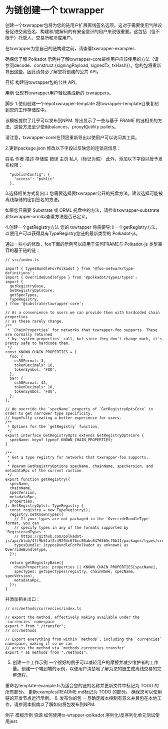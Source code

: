 # 为链创建一个 txwrapper
创建一个txwrapper包将为您的链用户扩展离线签名选项。这对于需要使用气隙设备促进交易签名、构建和/或解码的有安全意识的用户来说很重要。这包括（但不限于）托管人、交易所和冷库用户。

在txwrapper为您自己的链构建之前，请查看txwrapper-examples.

确保您了解 Polkadot 示例并了解txwrapper-core最终用户应该使用的方法（请参阅decode、construct.{signingPayload, signedTx, txHash}）。您的包将重新导出这些，因此请务必了解您将创建的公共 API。

目标
构建链txwrapper包的公共 API。

用例
让现有txwrapper用户轻松集成新的 txwrappers。

脚步
1.使用创建一个repotxwrapper-template
将txwrapper-template目录复制到您的工作存储库中。

该模板提供了几乎可以发布到NPM. 导出显示了一些与基于 FRAME 的链相关的方法，这些方法至少使用balances、proxy和utility pallets。

请注意，txwrapper-core\在顶层重新导出以使用户可以访问其工具。

2.更新package.json
修改以下字段以反映您的连锁店信息：

姓名
作者
描述
存储库
错误
主页
私人（标记为假）
此外，添加以下字段以授予发布权限：
```
  "publishConfig": {
    "access": "public"
  },
```
3.选择相关方式复出口
您需要选择要txwrapper公开的托盘方法。建议选择可能被离线存储的密钥签名的方法。

如果您只需要 Substrate 或 ORML 托盘中的方法，请检查txwrapper-substrate和txwrapper-orml以查看方法是否已定义。

4.创建一个getRegistry方法
您的 txwrapper 将需要导出一个getRegistry方法，以便用户可以获得具有TypeRegistry您链的最新类型的 Polkadot-js。

通过一些小的修改，foo下面的示例可以应用于任何FRAME与 Polkadot-js 类型兼容的基于链的链：
```
// src/index.ts

import { typesBundleForPolkadot } from '@foo-network/type-definitions';
import { OverrideBundleType } from '@polkadot/types/types';
import {
  getRegistryBase,
  GetRegistryOptsCore,
  getSpecTypes,
  TypeRegistry,
} from '@substrate/txwrapper-core';

// As a convenience to users we can provide them with hardcoded chain properties
// as these rarely change.
/**
 * `ChainProperties` for networks that txwrapper-foo supports. These are normally returned
 * by `system_properties` call, but since they don't change much, it's pretty safe to hardcode them.
 */
const KNOWN_CHAIN_PROPERTIES = {
  foo: {
    ss58Format: 3,
    tokenDecimals: 18,
    tokenSymbol: 'FOO',
  },
  bar: {
    ss58Format: 42,
    tokenDecimals: 18,
    tokenSymbol: 'FOO',
  },
};

// We override the `specName` property of `GetRegistryOptsCore` in order to get narrower type specificity,
// hopefully creating a better experience for users.
/**
 * Options for the `getRegistry` function.
 */
export interface GetRegistryOpts extends GetRegistryOptsCore {
  specName: keyof typeof KNOWN_CHAIN_PROPERTIES;
}

/**
 * Get a type registry for networks that txwrapper-foo supports.
 *
 * @param GetRegistryOptions specName, chainName, specVersion, and metadataRpc of the current runtime
 */
export function getRegistry({
  specName,
  chainName,
  specVersion,
  metadataRpc,
  properties,
}: GetRegistryOpts): TypeRegistry {
  const registry = new TypeRegistry();
  registry.setKnownTypes({
    // If your types are not packaged in the `OverrideBundleType` format, you can
    // specify types in any of the formats supported by `RegisteredTypes`:
    // https://github.com/polkadot-js/api/blob/4ff9b51af2c49294c676cc80abc6476565c70b11/packages/types/src/types/registry.ts#L59
    typesBundle: (typesBundleForPolkadot as unknown) as OverrideBundleType,
  });

  return getRegistryBase({
    chainProperties: properties || KNOWN_CHAIN_PROPERTIES[specName],
    specTypes: getSpecTypes(registry, chainName, specName, specVersion),
    metadataRpc,
  });
}
```
并添加相关出口：
```
// src/methods/currencies/index.ts

// export the method, effectively making available under the `currencies` namespace
export * from "./transfer";
// src/methods

// Export everything from within `methods`, including the `currencies` namespace, making it so we can
// access the method via `methods.currencies.transfer`
export * as methods from "./methods";
```
5. 创建一个工作示例
一个很好的例子可以减轻用户的摩擦并减少维护者的工作量。创建一个端到端的示例，以便用户清楚地了解为您的链生成离线交易的完整流程。

重命名template-example.ts为适合您的链的名称并更新文件中标记为 TODO 的所有部分。
更新examples/README.md标记为 TODO 的部分。
确保您可以使用链的开发节点运行示例。
6. 发布你的包
一旦确定版本控制有意义并且包在本地工作，请参阅本指南以了解如何将包发布到NPM.

例子
模板示例
资源
如何使用tx-wrapper-polkadot
序列化/反序列化单元测试使用jest